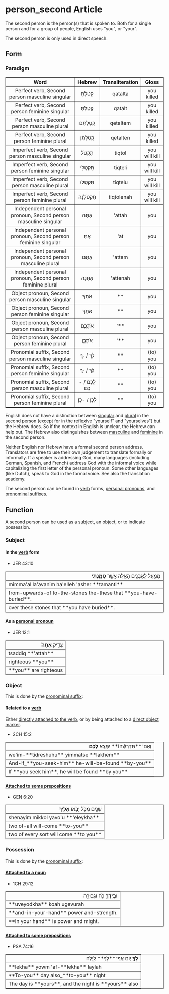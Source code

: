 # person_second Article
The second person is the person(s) that is spoken to. Both for a single person and for a group of people, English uses "you", or "your".

The second person is only used in direct speech.

## Form

### Paradigm

<table border="1" class="docutils">
<tr class="row-odd"><th>Word</th><th>Hebrew</th><th>Transliteration</th><th>Gloss</th>
</tr>
<tr class="row-even" align="center"><td>Perfect verb, Second person masculine singular</td><td>קָטַלְתָּ</td><td>qatalta</td><td>you killed</td>
</tr>
<tr class="row-odd" align="center"><td>Perfect verb, Second person feminine singular</td><td>קָטַלְתְּ</td><td>qatalt</td><td>you killed</td>
</tr>
<tr class="row-even" align="center"><td>Perfect verb, Second person masculine plural</td><td>קְטַלְתֶּם</td><td>qetaltem</td><td>you killed</td>
</tr>
<tr class="row-odd" align="center"><td>Perfect verb, Second person feminine plural</td><td>קְטַלְתֶּן</td><td>qetalten</td><td>you killed</td>
</tr>
<tr class="row-even" align="center"><td>Imperfect verb, Second person masculine singular</td><td>תִּקְטֹל</td><td>tiqtol</td><td>you will kill</td>
</tr>
<tr class="row-odd" align="center"><td>Imperfect verb, Second person feminine singular</td><td>תִּקְטְלִי</td><td>tiqteli</td><td>you will kill</td>
</tr>
<tr class="row-even" align="center"><td>Imperfect verb, Second person masculine plural</td><td>תִּקְטְלוּ</td><td>tiqtelu</td><td>you will kill</td>
</tr>
<tr class="row-odd" align="center"><td>Imperfect verb, Second person feminine plural</td><td>תִּקְטֹלְנָה</td><td>tiqtolenah</td><td>you will kill</td>
</tr>
<tr class="row-even" align="center"><td>Independent personal pronoun, Second person masculine singular</td><td>אַתָּה</td><td>'attah</td><td>you</td>
</tr>
<tr class="row-odd" align="center"><td>Independent personal pronoun, Second person feminine singular</td><td>אַתְּ</td><td>'at</td><td>you</td>
</tr>
<tr class="row-even" align="center"><td>Independent personal pronoun, Second person masculine plural</td><td>אַתֶּם</td><td>'attem</td><td>you</td>
</tr>
<tr class="row-odd" align="center"><td>Independent personal pronoun, Second person feminine plural</td><td>אַתֵּנָה</td><td>'attenah</td><td>you</td>
</tr>
<tr class="row-even" align="center"><td>Object pronoun, Second person masculine singular</td><td>אֹתְךָ</td><td>**</td><td>you</td>
</tr>
<tr class="row-odd" align="center"><td>Object pronoun, Second person feminine singular</td><td>אֹתָךְ</td><td>**</td><td>you</td>
</tr>
<tr class="row-even" align="center"><td>Object pronoun, Second person masculine plural</td><td>אֹתְכֶֶם</td><td>'**</td><td>you</td>
</tr>
<tr class="row-odd" align="center"><td>Object pronoun, Second person feminine plural</td><td>אֹתְכֶֶן</td><td>'**</td><td>you</td>
</tr>
<tr class="row-even" align="center"><td>Pronomial suffix, Second person masculine singular</td><td>לְךָ / -ְךָ</td><td>**</td><td>(to) you</td>
</tr>
<tr class="row-odd" align="center"><td>Pronomial suffix, Second person feminine singular</td><td>לָךְ / -ָךְ </td><td>**</td><td>(to) you</td>
</tr>
<tr class="row-even" align="center"><td>Pronomial suffix, Second person masculine plural</td><td>לָכֶם / -כֶם</td><td>**</td><td>(to) you</td>
</tr>
<tr class="row-odd" align="center"><td>Pronomial suffix, Second person feminine plural</td><td>לָכֶן / -כֶן</td><td>**</td><td>(to) you</td>
</tr>
</tbody>
</table>

English does not have a distinction between [singular](https://git.door43.org/Door43/en-uhg/src/master/content/number_singular/02.md) and [plural](https://git.door43.org/Door43/en-uhg/src/master/content/number_plural/02.md) in the second person (except for in the reflexive "yourself" and "yourselves") but the Hebrew does. So if the context in English is unclear, the Hebrew can help out.
The Hebrew also distinguishes between [masculine](https://git.door43.org/Door43/en-uhg/src/master/content/gender_masculine/02.md) and [feminine](https://git.door43.org/Door43/en-uhg/src/master/content/gender_feminine/02.md) in the second person.

Neither English nor Hebrew have a formal second person address. Translators are free to use their own judgement to translate formally or informally. If a speaker is addressing God, many languages (including German, Spanish, and French) address God with the informal voice while capitalizing the first letter of the personal pronoun. Some other languages (like Dutch), speak to God in the formal voice. See also the translation academy.

The second person can be found in [verb](https://git.door43.org/Door43/en-uhg/src/master/content/verb/02.md) forms, [personal pronouns](https://git.door43.org/Door43/en-uhg/src/master/content/pronoun_personal/02.md), and [pronominal suffixes](https://git.door43.org/Door43/en-uhg/src/master/content/suffix_pronominal/02.md).

## Function
A second person can be used as a subject, an object, or to indicate possession.

### Subject

#### In the [verb](https://git.door43.org/Door43/en-uhg/src/master/content/verb/02.md) form

* JER 43:10
<table border="1" class="docutils">
<colgroup>
<col width="100%" />
</colgroup>
<tbody valign="top">
<tr class="row-odd" align="right"><td>מִמַּ֛עַל לָאֲבָנִ֥ים הָאֵ֖לֶּה אֲשֶׁ֣ר <b>טָמָ֑נְתִּי</b></td>
</tr>
<tr class="row-even"><td>mimma'al la'avanim ha'elleh 'asher **tamanti**</td>
</tr>
<tr class="row-odd"><td>from-upwards-of to-the-stones the-these that **you-have-buried**.</td>
</tr>
<tr class="row-even"><td>over these stones that **you have buried**.</td>
</tr>
</tbody>
</table>

#### As a [personal pronoun](https://git.door43.org/Door43/en-uhg/src/master/content/pronoun_personal/02.md)

* JER 12:1
<table border="1" class="docutils">
<colgroup>
<col width="100%" />
</colgroup>
<tbody valign="top">
<tr class="row-odd" align="right"><td>צַדִּ֤יק <b>אַתָּה֙</b></td>
</tr>
<tr class="row-even"><td>tsaddiq **'attah**</td>
</tr>
<tr class="row-odd"><td>righteous **you**</td>
</tr>
<tr class="row-even"><td>**you** are righteous</td>
</tr>
</tbody>
</table>

### Object
This is done by the [pronominal suffix](https://git.door43.org/Door43/en-uhg/src/master/content/suffix_pronominal/02.md):

#### Related to a [verb](https://git.door43.org/Door43/en-uhg/src/master/content/verb/02.md)
Either [directly attached to the verb](https://git.door43.org/Door43/en-uhg/src/master/content/suffix_pronominal/02.md#direclty-to-the-verb), or by being attached to a [direct object marker](https://git.door43.org/Door43/en-uhg/src/master/content/suffix_pronominal/02.md#with-a-direct-object-marker-).

* 2CH 15:2
<table border="1" class="docutils">
<colgroup>
<col width="100%" />
</colgroup>
<tbody valign="top">
<tr class="row-odd" align="right"><td>וְאִֽם־**תִּדְרְשֻׁ֨הוּ֙** יִמָּצֵ֣א <b>לָכֶ֔ם</b></td>
</tr>
<tr class="row-even"><td>we'im-**tidreshuhu** yimmatse **lakhem**</td>
</tr>
<tr class="row-odd"><td>And-if_**you-seek-him** he-will-be-found **by-you**</td>
</tr>
<tr class="row-even"><td>If **you seek him**, he will be found **by you**</td>
</tr>
</tbody>
</table>

#### [Attached to some prepositions](https://git.door43.org/Door43/en-uhg/src/master/content/suffix_pronominal/02.md#prepositions)

* GEN 6:20
<table border="1" class="docutils">
<colgroup>
<col width="100%" />
</colgroup>
<tbody valign="top">
<tr class="row-odd" align="right"><td>שְׁנַ֧יִם מִכֹּ֛ל יָבֹ֥אוּ <b>אֵלֶ֖יךָ</b></td>
</tr>
<tr class="row-even"><td>shenayim mikkol yavo'u **'eleykha**</td>
</tr>
<tr class="row-odd"><td>two of-all will-come **to-you**</td>
</tr>
<tr class="row-even"><td>two of every sort will come **to you**</td>
</tr>
</tbody>
</table>

### Possession
This is done by the [pronominal suffix](https://git.door43.org/Door43/en-uhg/src/master/content/suffix_pronominal/02.md):

#### [Attached to a noun](https://git.door43.org/Door43/en-uhg/src/master/content/suffix_pronominal/02.md#nouns)

* 1CH 29:12
<table border="1" class="docutils">
<colgroup>
<col width="100%" />
</colgroup>
<tbody valign="top">
<tr class="row-odd" align="right"><td><b>וּבְיָדְךָ֖</b> כֹּ֣חַ וּגְבוּרָ֑ה</td>
</tr>
<tr class="row-even"><td>**uveyodkha** koah ugevurah</td>
</tr>
<tr class="row-odd"><td>**and-in-your-hand** power and-strength.</td>
</tr>
<tr class="row-even"><td>**In your hand** is power and might.</td>
</tr>
</tbody>
</table>

#### [Attached to some prepositions](https://git.door43.org/Door43/en-uhg/src/master/content/suffix_pronominal/02.md#prepositions)

* PSA 74:16
<table border="1" class="docutils">
<colgroup>
<col width="100%" />
</colgroup>
<tbody valign="top">
<tr class="row-odd" align="right"><td><b>לְךָ֣</b> יֹ֭ום אַף־**לְךָ֥** לָ֑יְלָה</td>
</tr>
<tr class="row-even"><td>**lekha** yowm 'af-**lekha** laylah</td>
</tr>
<tr class="row-odd"><td>**To-you** day also_**to-you** night</td>
</tr>
<tr class="row-even"><td>The day is **yours**, and the night is **yours** also</td>
</tr>
</tbody>
</table>